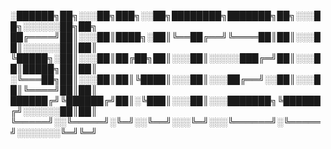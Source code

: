
░██████╗██╗░░░██╗███╗░░██╗████████╗███████╗██╗░░░██╗░░░░░░██╗██╗
██╔════╝██║░░░██║████╗░██║╚══██╔══╝╚════██║██║░░░██║░░░░░░██║██║
╚█████╗░██║░░░██║██╔██╗██║░░░██║░░░░░███╔═╝██║░░░██║█████╗██║██║
░╚═══██╗██║░░░██║██║╚████║░░░██║░░░██╔══╝░░██║░░░██║╚════╝██║██║
██████╔╝╚██████╔╝██║░╚███║░░░██║░░░███████╗╚██████╔╝░░░░░░██║██║
╚═════╝░░╚═════╝░╚═╝░░╚══╝░░░╚═╝░░░╚══════╝░╚═════╝░░░░░░░╚═╝╚═╝
